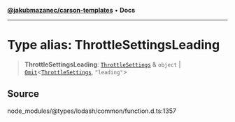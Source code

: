 [**@jakubmazanec/carson-templates**](../../../README.md) • **Docs**

---

# Type alias: ThrottleSettingsLeading

> **ThrottleSettingsLeading**: [`ThrottleSettings`](../interfaces/ThrottleSettings.md) & `object` \|
> [`Omit`](Omit.md)\<[`ThrottleSettings`](../interfaces/ThrottleSettings.md), `"leading"`\>

## Source

node_modules/@types/lodash/common/function.d.ts:1357
